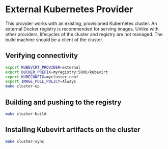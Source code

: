 # External Kubernetes Provider

This provider works with an existing, provisioned Kubernetes cluster.
An external Docker registry is recommended for serving images.
Unlike with other providers, lifecycles of the cluster and registry are not managed.
The build machine should be a client of the cluster.

## Verifying connectivity

```bash
export KUBEVIRT_PROVIDER=external
export DOCKER_PREFIX=myregistry:5000/kubevirt
export KUBECONFIG=mycluster.conf
export IMAGE_PULL_POLICY=Always
make cluster-up
```

## Building and pushing to the registry

```bash
make cluster-build
```

## Installing Kubevirt artifacts on the cluster

```bash
make cluster-sync
```

